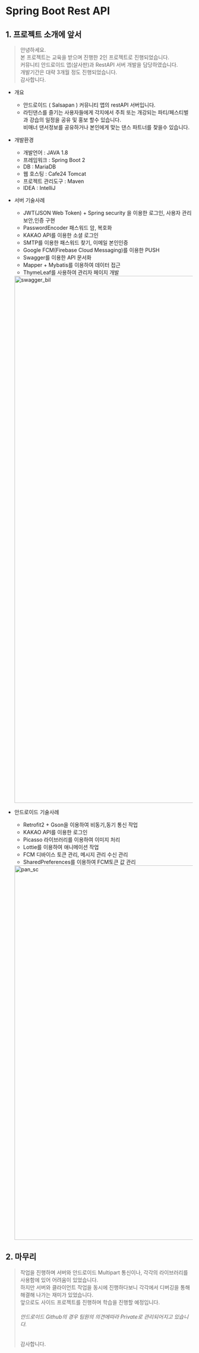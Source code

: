 # Spring Boot Rest API

## 1. 프로젝트 소개에 앞서
> 안녕하세요.<br>
> 본 프로젝트는 교육을 받으며 진행한 2인 프로젝트로 진행되었습니다.<br>
> 커뮤니티 안드로이드 앱(살사판)과 RestAPI 서버 개발을 담당하였습니다. <br>
> 개발기간은 대략 3개월 정도 진행되었습니다.<br>
> 감사합니다.
 
* 개요
    * 안드로이드 ( Salsapan ) 커뮤니티 앱의 restAPI 서버입니다.
    * 라틴댄스를 즐기는 사용자들에게 각지에서 주최 또는 개강되는 파티/페스티벌과 강습의 일정을 공유 및 홍보 할수 있습니다.<br> 비매너 댄서정보를 공유하거나 본인에게 맞는 댄스 파트너를 찾을수 있습니다. 
   
* 개발환경
    * 개발언어 : JAVA 1.8
    * 프레임워크 : Spring Boot 2
    * DB : MariaDB
    * 웹 호스팅 : Cafe24 Tomcat
    * 프로젝트 관리도구 : Maven
    * IDEA : IntelliJ
    
* 서버 기술사례
    * JWT(JSON Web Token) + Spring security 을 이용한 로그인, 사용자 관리 보안,인증 구현
    * PasswordEncoder 패스워드 암, 복호화
    * KAKAO API를 이용한 소셜 로그인
    * SMTP를 이용한 패스워드 찾기, 이메일 본인인증
    * Google FCM(Firebase Cloud Messaging)를 이용한 PUSH
    * Swagger를 이용한 API 문서화
    * Mapper + Mybatis를 이용하여 데이터 접근
    * ThymeLeaf를 사용하여 관리자 페이지 개발
    <img width="1416" alt="swagger_bil" src="https://user-images.githubusercontent.com/54093283/65946297-d2771380-e470-11e9-98d4-616cbfc0f28e.png">
    
* 안드로이드 기술사례    
    * Retrofit2 + Gson을 이용하여 비동기,동기 통신 작업
    * KAKAO API를 이용한 로그인 
    * Picasso 라이브러리를 이용하여 이미지 처리
    * Lottie를 이용하여 애니메이션 작업
    * FCM 디바이스 토큰 관리, 메시지 관리 수신 관리
    * SharedPreferences를 이용하여 FCM토큰 값 관리
    <img width="1006" alt="pan_sc" src="https://user-images.githubusercontent.com/54093283/65946438-1702af00-e471-11e9-81c0-8609f1a6d53a.png">
    
## 2. 마무리
> 작업을 진행하며 서버와 안드로이드 Multipart 통신이나, 각각의 라이브러리를 사용함에 있어 어려움이 있었습니다.<br>
> 하지만 서버와 클라이언트 작업을 동시에 진행하다보니 각각에서 디버깅을 통해 해결해 나가는 재미가 있었습니다. <br> 
> 앞으로도 사이드 프로젝트를 진행하며 학습을 진행할 예정입니다.
> ###### 안드로이드 Github의 경우 팀원의 의견에따라 Private로 관리되어지고 있습니다.
> 감사합니다.